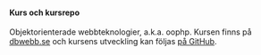 #### Kurs och kursrepo

Objektorienterade webbteknologier, a.k.a. oophp. Kursen finns på [dbwebb.se](https://dbwebb.se/kurser/oophp-v5) och kursens utveckling kan följas [på GitHub](https://github.com/dbwebb-se/oophp).
